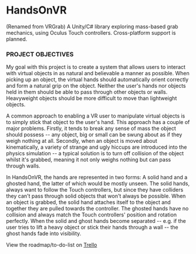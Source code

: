# HandsOnVR
(Renamed from VRGrab)  A Unity/C# library exploring mass-based grab mechanics, using Oculus Touch controllers.  Cross-platform support is planned.


### PROJECT OBJECTIVES
My goal with this project is to create a system that allows users to interact with virtual objects in as natural and believable a manner as possible.  When picking up an object, the virtual hands should automatically orient correctly and form a natural grip on the object.  Neither the user's hands nor objects held in them should be able to pass through other objects or walls.  Heavyweight objects should be more difficult to move than lightweight objects.

A common approach to enabling a VR user to manipulate virtual objects is to simply stick that object to the user's hand.  This approach has a couple of major problems.  Firstly, it tends to break any sense of mass the object should possess -- any object, big or small can be swung about as if they weigh nothing at all.  Secondly, when an object is moved about kinematically, a variety of strange and ugly hiccups are introduced into the physics simulation -- a typical solution is to turn off collision of the object whilst it's grabbed, meaning it not only weighs nothing but can pass through walls.

In HandsOnVR, the hands are represented in two forms:  A solid hand and a ghosted hand, the latter of which would be mostly unseen.  The solid hands, always want to follow the Touch controllers, but since they have colliders they can't pass through solid objects that won't always be possible.  When an object is grabbed, the solid hand attaches itself to the object and together they are pulled towards the controller.  The ghosted hands have no collision and always match the Touch controllers' position and rotation perfectly.  When the solid and ghost hands become separated -- e.g. if the user tries to lift a heavy object or stick their hands through a wall -- the ghost hands fade into visibility.

View the roadmap/to-do-list on [Trello](https://trello.com/b/q7liQXGQ/handsonvr)